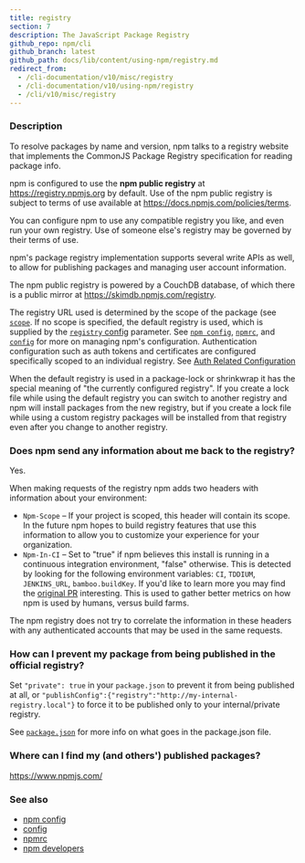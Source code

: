 ```yaml
---
title: registry
section: 7
description: The JavaScript Package Registry
github_repo: npm/cli
github_branch: latest
github_path: docs/lib/content/using-npm/registry.md
redirect_from:
  - /cli-documentation/v10/misc/registry
  - /cli-documentation/v10/using-npm/registry
  - /cli/v10/misc/registry
---
```


### Description

To resolve packages by name and version, npm talks to a registry website
that implements the CommonJS Package Registry specification for reading
package info.

npm is configured to use the **npm public registry** at
<https://registry.npmjs.org> by default. Use of the npm public registry is
subject to terms of use available at <https://docs.npmjs.com/policies/terms>.

You can configure npm to use any compatible registry you like, and even run
your own registry. Use of someone else's registry may be governed by their
terms of use.

npm's package registry implementation supports several
write APIs as well, to allow for publishing packages and managing user
account information.

The npm public registry is powered by a CouchDB database,
of which there is a public mirror at <https://skimdb.npmjs.com/registry>.

The registry URL used is determined by the scope of the package (see
[`scope`](/cli/v10/using-npm/scope). If no scope is specified, the default registry is
used, which is supplied by the [`registry` config](/cli/v10/using-npm/config#registry)
parameter.  See [`npm config`](/cli/v10/commands/npm-config),
[`npmrc`](/cli/v10/configuring-npm/npmrc), and [`config`](/cli/v10/using-npm/config) for more on
managing npm's configuration.
Authentication configuration such as auth tokens and certificates are configured
specifically scoped to an individual registry. See
[Auth Related Configuration](/cli/v10/configuring-npm/npmrc#auth-related-configuration)

When the default registry is used in a package-lock or shrinkwrap it has the
special meaning of "the currently configured registry". If you create a lock
file while using the default registry you can switch to another registry and
npm will install packages from the new registry, but if you create a lock
file while using a custom registry packages will be installed from that
registry even after you change to another registry.

### Does npm send any information about me back to the registry?

Yes.

When making requests of the registry npm adds two headers with information
about your environment:

* `Npm-Scope` – If your project is scoped, this header will contain its
  scope. In the future npm hopes to build registry features that use this
  information to allow you to customize your experience for your
  organization.
* `Npm-In-CI` – Set to "true" if npm believes this install is running in a
  continuous integration environment, "false" otherwise. This is detected by
  looking for the following environment variables: `CI`, `TDDIUM`,
  `JENKINS_URL`, `bamboo.buildKey`. If you'd like to learn more you may find
  the [original PR](https://github.com/npm/npm-registry-client/pull/129)
  interesting.
  This is used to gather better metrics on how npm is used by humans, versus
  build farms.

The npm registry does not try to correlate the information in these headers
with any authenticated accounts that may be used in the same requests.

### How can I prevent my package from being published in the official registry?

Set `"private": true` in your `package.json` to prevent it from being
published at all, or
`"publishConfig":{"registry":"http://my-internal-registry.local"}`
to force it to be published only to your internal/private registry.

See [`package.json`](/cli/v10/configuring-npm/package-json) for more info on what goes in the package.json file.

### Where can I find my (and others') published packages?

<https://www.npmjs.com/>

### See also

* [npm config](/cli/v10/commands/npm-config)
* [config](/cli/v10/using-npm/config)
* [npmrc](/cli/v10/configuring-npm/npmrc)
* [npm developers](/cli/v10/using-npm/developers)
